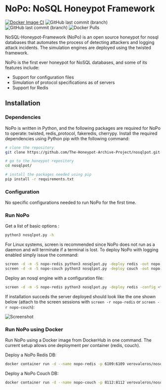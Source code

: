 # NoPo: NoSQL Honeypot Framework
[![Docker Image CI](https://github.com/verovaleros/honeypot_nosqlpot/actions/workflows/docker-image.yml/badge.svg)](https://github.com/verovaleros/honeypot_nosqlpot/actions/workflows/docker-image.yml)
![GitHub last commit (branch)](https://img.shields.io/github/last-commit/verovaleros/honeypot_nosqlpot)
![GitHub last commit (branch)](https://img.shields.io/badge/python-3.8.10-brightgreen)
![Docker Pulls](https://img.shields.io/docker/pulls/verovaleros/nosqlpot?color=green)

NoSQL-Honeypot-Framework (NoPo) is an open source honeypot for nosql databases that automates the process of detecting attackers and logging attack incidents. The simulation engines are deployed using the twisted framework. 

NoPo is the first ever honeypot for NoSQL databases, and some of its features include:

- Support for configuration files
- Simulation of protocol specifications as of servers
- Support for Redis

## Installation

### Dependencies

NoPo is written in Python, and the following packages are required for NoPo to operate: twisted, redis_protocol, fakeredis, cherrypy. Install the required dependencies using Python pip with the following command:

```bash
# clone the repository
git clone https://github.com/The-Honeypot-Archive-Project/nosqlpot.git

# go to the honeypot repository
cd nosqlpot/

# install the packages needed using pip
pip install -r requirements.txt
```

### Configuration

No specific configurations needed to run NoPo for the first time.

### Run NoPo

Get a list of basic options :
```bash
python3 nosqlpot.py -h
```

For Linux systems, screen is recommended since NoPo does not run as a daemon and will terminate if a terminal is lost. To deploy NoPo with logging enabled simply issue the command:

```bash
screen -d -m -S nopo-redis python3 nosqlpot.py -deploy redis -out nopo-redis.log
screen -d -m -S nopo-couch python3 nosqlpot.py -deploy couch -out nopo-couch.log
```

Deploy an nosql engine with a configuration file:

```bash
screen -d -m -S nopo-redis python3 nosqlpot.py -deploy redis -config <filename>
```

If installation succeds the server deployed should look like the one shown below (attach to the screen sessions with `screen -r nopo-redis` or `screen -r nopo-couch`):

![Screenshot](http://i.imgur.com/4cCX3Me.png)


### Run NoPo using Docker

Run NoPo using a Docker image from DockerHub in one command. The current setup allows one deployment per container (redis, couch).

Deploy a NoPo Redis DB:
```bash
docker container run -d --name nopo-redis -p 6109:6109 verovaleros/nosqlpot:latest python3 nosqlpot.py -deploy redis
```

Deploy a NoPo Couch DB:
```bash
docker container run -d --name nopo-couch -p 8112:8112 verovaleros/nosqlpot:latest python3 nosqlpot.py -deploy couch
```
